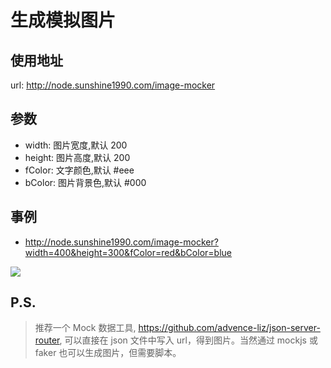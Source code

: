 # 生成模拟图片

## 使用地址

url: http://node.sunshine1990.com/image-mocker

## 参数

- width: 图片宽度,默认 200
- height: 图片高度,默认 200
- fColor: 文字颜色,默认 #eee
- bColor: 图片背景色,默认 #000

## 事例

- http://node.sunshine1990.com/image-mocker?width=400&height=300&fColor=red&bColor=blue

<img src="http://node.sunshine1990.com/image-mocker?width=400&height=300&fColor=red&bColor=blue"> 

## P.S.

> 推荐一个 Mock 数据工具, https://github.com/advence-liz/json-server-router, 可以直接在 json
> 文件中写入 url，得到图片。当然通过 mockjs 或 faker 也可以生成图片，但需要脚本。
